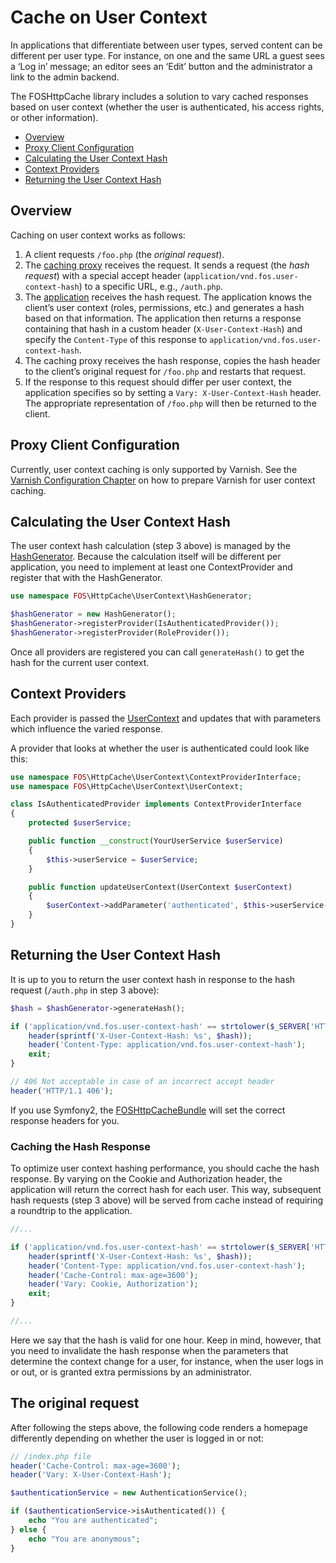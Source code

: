 Cache on User Context
=====================

In applications that differentiate between user types, served content can be
different per user type. For instance, on one and the same URL a guest sees a
‘Log in’ message; an editor sees an ‘Edit’ button and the administrator a link
to the admin backend.

The FOSHttpCache library includes a solution to vary cached responses based on
user context (whether the user is authenticated, his access rights, or other
information).

* [Overview](#overview)
* [Proxy Client Configuration](#proxy-client-configuration)
* [Calculating the User Context Hash](#calculating-the-user-context-hash)
* [Context Providers](#context-providers)
* [Returning the User Context Hash](#returning-the-user-context-hash)

Overview
--------

Caching on user context works as follows:

1. A client requests `/foo.php` (the *original request*).
2. The [caching proxy](invalidation-introduction.md#http-caching-terminology)
   receives the request. It sends a request (the *hash request*) with a special
   accept header (`application/vnd.fos.user-context-hash`) to a specific URL,
   e.g., `/auth.php`.
3. The [application](invalidation-introduction.md#http-caching-terminology)
   receives the hash request. The application knows the client’s user context
   (roles, permissions, etc.) and generates a hash based on that information.
   The application then returns a response containing that hash in a custom
   header (`X-User-Context-Hash`) and specify the `Content-Type` of this response
   to `application/vnd.fos.user-context-hash`.
4. The caching proxy receives the hash response, copies the hash header to the
   client’s original request for `/foo.php` and restarts that request.
5. If the response to this request should differ per user context, the 
   application specifies so by setting a `Vary: X-User-Context-Hash` header.
   The appropriate representation of `/foo.php` will then be returned to the
   client.

Proxy Client Configuration
--------------------------

Currently, user context caching is only supported by Varnish. See the
[Varnish Configuration Chapter](varnish-configuration.md#user-context) on how
to prepare Varnish for user context caching.

Calculating the User Context Hash
---------------------------------

The user context hash calculation (step 3 above) is managed by the
[HashGenerator](../src/UserContext/HashGenerator.php). Because the calculation
itself will be different per application, you need to implement at least one
ContextProvider and register that with the HashGenerator.

```php
use namespace FOS\HttpCache\UserContext\HashGenerator;

$hashGenerator = new HashGenerator();
$hashGenerator->registerProvider(IsAuthenticatedProvider());
$hashGenerator->registerProvider(RoleProvider());
```

Once all providers are registered you can call `generateHash()` to get the hash
for the current user context.

Context Providers
-----------------

Each provider is passed the [UserContext](../src/UserContext/UserContext.php)
and updates that with parameters which influence the varied response.

A provider that looks at whether the user is authenticated could look like this:

```php
use namespace FOS\HttpCache\UserContext\ContextProviderInterface;
use namespace FOS\HttpCache\UserContext\UserContext;

class IsAuthenticatedProvider implements ContextProviderInterface
{
    protected $userService;

    public function __construct(YourUserService $userService)
    {
        $this->userService = $userService;
    }

    public function updateUserContext(UserContext $userContext)
    {
        $userContext->addParameter('authenticated', $this->userService->isAuthenticated());
    }
}
```

Returning the User Context Hash
-------------------------------

It is up to you to return the user context hash in response to the hash request
(`/auth.php` in step 3 above):

```php
$hash = $hashGenerator->generateHash();

if ('application/vnd.fos.user-context-hash' == strtolower($_SERVER['HTTP_ACCEPT'])) {
    header(sprintf('X-User-Context-Hash: %s', $hash));
    header('Content-Type: application/vnd.fos.user-context-hash');
    exit;
}

// 406 Not acceptable in case of an incorrect accept header
header('HTTP/1.1 406');
```

If you use Symfony2, the [FOSHttpCacheBundle](https://github.com/FriendsOfSymfony/FOSHttpCacheBundle)
will set the correct response headers for you.

### Caching the Hash Response

To optimize user context hashing performance, you should cache the hash
response. By varying on the Cookie and Authorization header, the
application will return the correct hash for each user. This way, subsequent
hash requests (step 3 above) will be served from cache instead of requiring a
roundtrip to the application.

```php
//...

if ('application/vnd.fos.user-context-hash' == strtolower($_SERVER['HTTP_ACCEPT'])) {
    header(sprintf('X-User-Context-Hash: %s', $hash));
    header('Content-Type: application/vnd.fos.user-context-hash');
    header('Cache-Control: max-age=3600');
    header('Vary: Cookie, Authorization');
    exit;
}

//...
```

Here we say that the hash is valid for one hour. Keep in mind, however, that
you need to invalidate the hash response when the parameters that determine
the context change for a user, for instance, when the user logs in or out, or
is granted extra permissions by an administrator.

The original request
------------------

After following the steps above, the following code renders a homepage
differently depending on whether the user is logged in or not:

```php
// /index.php file
header('Cache-Control: max-age=3600');
header('Vary: X-User-Context-Hash');

$authenticationService = new AuthenticationService();

if ($authenticationService->isAuthenticated()) {
    echo "You are authenticated";
} else {
    echo "You are anonymous";
}
```
